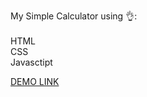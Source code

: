 My Simple Calculator using 👌:<br>
                         <br> HTML
                          <br>CSS
                         <br> Javasctipt
  
  
  <a href="https://theodorah-lab.github.io/A-Simple-Calculator/" target="_blank">DEMO LINK</a>
